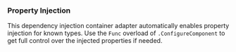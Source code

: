 ### Property Injection

This dependency injection container adapter automatically enables property injection for known types. Use the `Func` overload of `.ConfigureComponent` to get full control over the injected properties if needed.